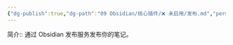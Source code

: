 ```yaml
---
{"dg-publish":true,"dg-path":"09 Obsidian/核心插件/❌ 未启用/发布.md","permalink":"/09 Obsidian/核心插件/❌ 未启用/发布/","created":"2025-07-31","updated":"2025-07-31"}
---
```



简介:: 通过 Obsidian 发布服务发布你的笔记。
